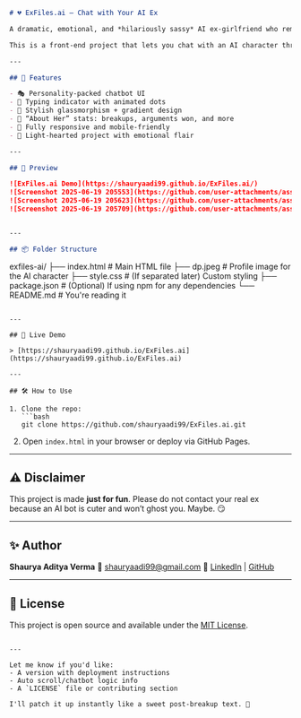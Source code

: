 ```markdown
# 💔 ExFiles.ai — Chat with Your AI Ex

A dramatic, emotional, and *hilariously sassy* AI ex-girlfriend who remembers *everything* — especially the things you wish she didn't.

This is a front-end project that lets you chat with an AI character through a beautifully styled and mobile-responsive interface. Built for fun, sarcasm, and those “what if we got back together?” moments — powered by your code, not your feelings.

---

## 🚀 Features

- 🎭 Personality-packed chatbot UI
- 💬 Typing indicator with animated dots
- 🎨 Stylish glassmorphism + gradient design
- 💖 “About Her” stats: breakups, arguments won, and more
- 📱 Fully responsive and mobile-friendly
- 🎈 Light-hearted project with emotional flair

---

## 📸 Preview

![ExFiles.ai Demo](https://shauryaadi99.github.io/ExFiles.ai/)
![Screenshot 2025-06-19 205553](https://github.com/user-attachments/assets/285fe8a6-e196-4b76-ab64-d12fe42acb20)
![Screenshot 2025-06-19 205623](https://github.com/user-attachments/assets/2fe69a68-d4a2-42c5-9abe-4baf5911ecbb)
![Screenshot 2025-06-19 205709](https://github.com/user-attachments/assets/8d6f80b4-24f8-4606-9e9e-eb2238562646)


---

## 📦 Folder Structure

```

exfiles-ai/
├── index.html          # Main HTML file
├── dp.jpeg             # Profile image for the AI character
├── style.css           # (If separated later) Custom styling
├── package.json        # (Optional) If using npm for any dependencies
└── README.md           # You're reading it

````

---

## 📲 Live Demo

> [https://shauryaadi99.github.io/ExFiles.ai](https://shauryaadi99.github.io/ExFiles.ai)

---

## 🛠️ How to Use

1. Clone the repo:
   ```bash
   git clone https://github.com/shauryaadi99/ExFiles.ai.git
````

2. Open `index.html` in your browser or deploy via GitHub Pages.

---

## ⚠️ Disclaimer

This project is made **just for fun**. Please do not contact your real ex because an AI bot is cuter and won’t ghost you. Maybe. 😏

---

## ✨ Author

**Shaurya Aditya Verma**
📧 [shauryaadi99@gmail.com](mailto:shauryaadi99@gmail.com)
🔗 [LinkedIn](https://www.linkedin.com/in/shauryaaditya99/) | [GitHub](https://github.com/shauryaadi99)

---

## 📄 License

This project is open source and available under the [MIT License](LICENSE).

```

---

Let me know if you'd like:
- A version with deployment instructions
- Auto scroll/chatbot logic info
- A `LICENSE` file or contributing section

I'll patch it up instantly like a sweet post-breakup text. 💬
```
